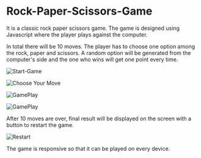 # Rock-Paper-Scissors-Game
It is a classic rock paper scissors game. The game is designed using Javascript where the player plays against the computer.

In total there will be 10 moves. The player has to choose one option among the rock, paper and scissors. A random option will be generated from the computer's side and the one who wins will get one point every time.

![Start-Game](https://user-images.githubusercontent.com/88843413/132074194-89215c03-bc81-4d5a-8524-4a02f480a13d.png)

![Choose Your Move](https://user-images.githubusercontent.com/88843413/132074208-547831be-5a98-40dc-9017-b80b8fadee7a.png)

![GamePlay](https://user-images.githubusercontent.com/88843413/132074234-1b74f7e0-36ec-4f8a-908f-4a0386718d3e.png)

![GamePlay](https://user-images.githubusercontent.com/88843413/132074261-7ad53ed2-b0ef-4037-b5c2-9acb7ddca415.png)

After 10 moves are over, final result will be displayed on the screen with a button to restart the game.

![Restart](https://user-images.githubusercontent.com/88843413/132074286-759d0ba5-9251-44c1-8028-03308fa62c21.png)

The game is responsive so that it can be played on every device.
